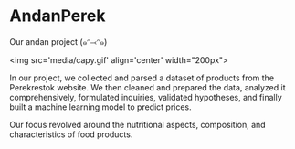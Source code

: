 # AndanPerek
Our andan project (๑ᵔ⤙ᵔ๑)

<img src='media/capy.gif' align='center' width=\"200px\">

In our project, we collected and parsed a dataset of products from the Perekrestok website. We then cleaned and prepared the data, analyzed it comprehensively, formulated inquiries, validated hypotheses, and finally built a machine learning model to predict prices.

Our focus revolved around the nutritional aspects, composition, and characteristics of food products.